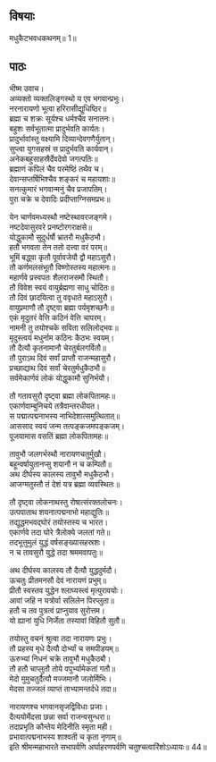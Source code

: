 ## विषयाः

मधुकैटभवधकथनम्॥ 1॥

## पाठः

भीष्म उवाच।  
अव्यक्तो व्यक्तलिङ्गस्थो य एव भगवान्प्रभुः।  
नरनारायणो भूत्वा हरिरासीद्युधिष्ठिर॥  
ब्रह्मा च शक्रः सूर्यश्च धर्मश्चैव सनातनः।  
बहुशः सर्वभूतात्मा प्रादुर्भवति कार्यतः।  
प्रादुर्भावांस्तु वक्ष्यामि दिव्यान्देवगणैर्युतान्।  
सुप्त्वा युगसहस्रं स प्रादुर्भवति कार्यवान्।  
अनेकबहुसाहस्रैर्देवदेवो जगत्पतिः॥  
ब्रह्माणं कपिलं चैव परमेष्ठिं तथैव च।  
देवान्सप्तर्षिभिश्चैव शङ्करं च महायशाः॥  
सनत्कुमारं भगवान्मनुं चैव प्रजापतिम्।  
पुरा चक्रे च देवादिः प्रदीप्ताग्निसमप्रभः॥  

येन चार्णवमध्यस्थौ नष्टेस्थावरजङ्गमे।  
नष्टदेवासुरवरे प्रनष्टोरगराक्षसे॥  
योद्धुकामौ सुदुर्धर्षौ भ्रातरौ मधुकैठभौ।  
हतौ भगवता तेन ततो दत्त्वा वरं परम्॥  
भूमिं बद्ध्वा कृतौ पूर्वावजेयौ द्वौ महाऽसुरौ।  
तौ कर्णमलसंभूतौ विष्णोस्तस्य महात्मनः॥  
महार्णवे प्रस्वपतः शैलराजसमौ स्थितौ।  
तौ विवेश स्वयं वायुर्ब्रह्मणा साधु चोदितः॥  
तौ दिवं छादयित्वा तु ववृधाते महाऽसुरौ।  
वायुप्रमाणौ तौ दृष्ट्वा ब्रह्मा पर्यमृशच्छनैः॥  
एकं मृदुतरं वेत्ति कठिनं वेत्ति चापरम्।  
नामनी तु तयोश्चके सविता सलिलोद्भवः॥  
मृदुस्त्वयं मधुर्नाम कठिनः कैठभः स्वयम्।  
तौ दैत्यौ कृतनामानौ चेरतुर्बलगर्वितौ॥  
तौ पुराऽथ दिवं सर्वां प्राप्तौ राजन्महासुरौ।  
प्रच्छाद्याथ दिवं सर्वां चेरतुर्मधुकैठभौ॥  
सर्वमेकार्णवं लोकं योद्धुकामौ सुनिर्भयौ।  

तौ गतावसुरौ दृष्ट्वा ब्रह्मा लोकपितामहः॥  
एकार्णवाम्बुनिचये तत्रैवान्तरधीयत।  
स पद्मात्पद्मनाभस्य नाभिदेशात्समुत्थितात्॥  
आससाद स्वयं जन्म तत्पङ्कजमपङ्कजम्।  
पूजयामास वसतिं ब्रह्मा लोकपितामहः॥  

तावुभौ जलगर्भस्थौ नारायणचतुर्मुखौ।  
बहून्वर्षायुतानप्सु शयानौ न च कम्पितौ॥  
अथ दीर्घस्य कालस्य तावुभौ मधुकैठभौ।  
आजग्मतुस्तौ तं देशं यत्र ब्रह्मा व्यवस्थितः॥  

तौ दृष्ट्वा लोकनाथस्तु रोषात्संरक्तलोचनः।  
उत्पपाताथ शयनात्पद्मनाभो महाद्युतिः॥  
तद्युद्धमभवद्घोरं तयोस्तस्य च भारत।  
एकार्णवे तदा घोरे त्रैलोक्ये जलतां गते॥  
तदभूत्तुमुलं युद्धं वर्षसङ्ख्यासहस्रशः।  
न च तावसुरौ युद्धे तदा श्रममवापतुः॥  

अथ दीर्घस्य कालस्य तौ दैत्यौ युद्धदुर्मदौ।  
ऊचतुः प्रीतमनसौ देवं नारायणं प्रभुम्॥  
प्रीतौ स्वस्तव युद्धेन श्लाघ्यस्त्वं मृत्युरावयोः।  
आवां जहि न यत्रोर्वा सलिलेन पिरप्लुता॥  
हतौ च तव पुत्रत्वं प्राप्नुयाव सुरोत्तम।  
यो ह्यानां युधि निर्जेता तस्यावां विहितौ सुतौ॥  

तयोस्तु वचनं श्रुत्वा तदा नारायणः प्रभुः।  
तौ प्रहस्य मृधे दैत्यौ दोर्भ्यां च समपीडयम्॥  
ऊरुभ्यां निधनं चक्रे तावुभौ मधुकैठबौ।  
तौ हतौ चाप्लुतौ तोये वपुर्भ्यामेकतां गतौ॥  
मेदो मुमुचतुर्दैत्यौ मज्जमानौ जलोर्मिभिः।  
मेदसा तज्जलं व्याप्तं ताभ्यामन्तर्दधे तदा॥  

नारायणश्च भगवानसृजद्विविधाः प्रजाः।  
दैत्ययोर्मेदसा छन्ना सर्वा राजन्वसुन्धरा॥  
तदाप्रभृति कौन्तेय मेदिनीति स्मृता मही।  
प्रभावात्पद्मनाभस्य शाश्वती च कृता नृणाम्॥  
इति श्रीमन्महाभारते सभापर्वणि अर्घाहरणपर्वणि चतुश्चत्वारिंशोऽध्यायः॥ 44॥
